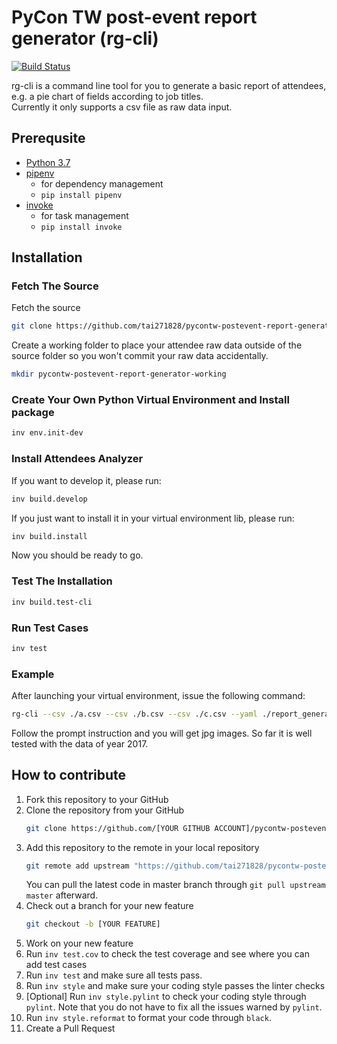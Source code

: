 # PyCon TW post-event report generator (rg-cli)

[![Build Status](https://cloud.drone.io/api/badges/pycontw/pycontw-postevent-report-generator/status.svg)](https://cloud.drone.io/pycontw/pycontw-postevent-report-generator)

rg-cli is a command line tool for you to generate a basic report of attendees, e.g. a pie chart of fields according to job titles.  
Currently it only supports a csv file as raw data input.

## Prerequsite
* [Python 3.7](https://www.python.org/downloads/)
* [pipenv](https://github.com/pypa/pipenv)
    * for dependency management
    * `pip install pipenv`
* [invoke](https://github.com/pyinvoke/invoke)
    * for task management
    * `pip install invoke`

## Installation

### Fetch The Source

Fetch the source

```sh
git clone https://github.com/tai271828/pycontw-postevent-report-generator.git
```

Create a working folder to place your attendee raw data outside of the source folder so you won't commit your raw data accidentally.

```sh
mkdir pycontw-postevent-report-generator-working
```

### Create Your Own Python Virtual Environment and Install package

```sh
inv env.init-dev
```

### Install Attendees Analyzer

If you want to develop it, please run:

```sh
inv build.develop
```

If you just want to install it in your virtual environment lib, please run:

```sh
inv build.install
```

Now you should be ready to go.

### Test The Installation

```sh
inv build.test-cli
```

### Run Test Cases

```sh
inv test
```

### Example

After launching your virtual environment, issue the following command:

```sh
rg-cli --csv ./a.csv --csv ./b.csv --csv ./c.csv --yaml ./report_generator/data/generic.yaml --package-yaml ./examples/packages.yaml --sponsor-yaml ./examples/sponsors.yaml
```

Follow the prompt instruction and you will get jpg images. So far it is well tested with the data of year 2017.

## How to contribute

1. Fork this repository to your GitHub
2. Clone the repository from your GitHub
    ```sh
    git clone https://github.com/[YOUR GITHUB ACCOUNT]/pycontw-postevent-report-generator.git
    ```
3. Add this repository to the remote in your local repository
    ```sh
    git remote add upstream "https://github.com/tai271828/pycontw-postevent-report-generator"
    ```
    You can pull the latest code in master branch through `git pull upstream master` afterward.
4. Check out a branch for your new feature
    ```sh
    git checkout -b [YOUR FEATURE]
    ```
5. Work on your new feature
6. Run `inv test.cov` to check the test coverage and see where you can add test cases
7. Run `inv test` and make sure all tests pass.
8. Run `inv style` and make sure your coding style passes the linter checks
9. [Optional] Run `inv style.pylint` to check your coding style through `pylint`. Note that you do not have to fix all the issues warned by `pylint`.
10. Run `inv style.reformat` to format your code through `black`.
11. Create a Pull Request
